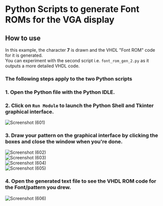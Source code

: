 # Python Scripts to generate Font ROMs for the VGA display    

## How to use  
In this example, the character **7** is drawn and the VHDL "Font ROM" code for it is generated.  
You can experiment with the second script i.e. ``font_rom_gen_2.py`` as it outputs a more detailed VHDL code.  

### The following steps apply to the two Python scripts    
### 1. Open the Python file with the Python IDLE.  
### 2. Click on ``Run Module`` to launch the Python Shell and Tkinter graphical interface.  
![Screenshot (601)](https://github.com/user-attachments/assets/3d89a318-df0d-489d-8845-aa61fbcdb5cc)  
### 3. Draw your pattern on the graphical interface by clicking the boxes and close the window when you're done.  
![Screenshot (602)](https://github.com/user-attachments/assets/c11dbb50-1ffa-4d7a-aa8c-caf43f59a29d)  
![Screenshot (603)](https://github.com/user-attachments/assets/27fe58d1-910c-4052-afdd-5face38c7856)  
![Screenshot (604)](https://github.com/user-attachments/assets/ed3be769-ad12-409d-858f-9bcbaa5c42c7)  
![Screenshot (605)](https://github.com/user-attachments/assets/4f07991d-d3fb-47f2-9e33-684017edf592)  
### 4. Open the generated text file to see the VHDL ROM code for the Font/pattern you drew.  
![Screenshot (606)](https://github.com/user-attachments/assets/507b7f00-22f7-47d4-b366-94522ec1bd26)  


